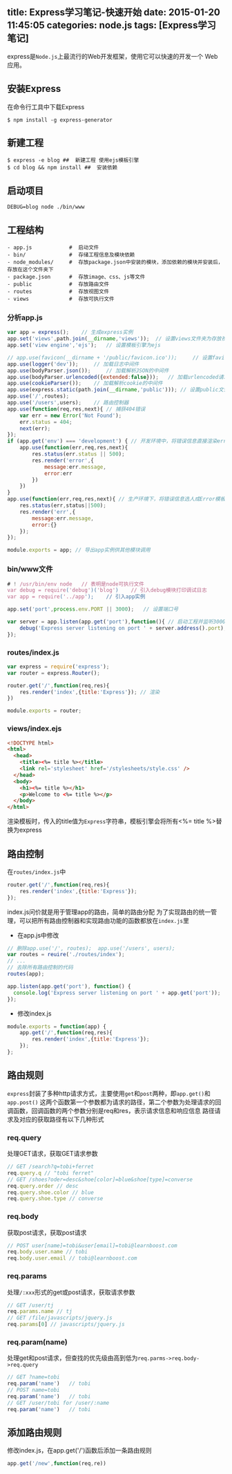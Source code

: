 title: Express学习笔记-快速开始
date: 2015-01-20 11:45:05
categories: node.js
tags: [Express学习笔记]
---
express是`Node.js`上最流行的Web开发框架，使用它可以快速的开发一个 Web 应用。
<!--more-->
## 安装Express
在命令行工具中下载Express
```shell
$ npm install -g express-generator
```
## 新建工程
```shell
$ express -e blog ##  新建工程 使用ejs模板引擎
$ cd blog && npm install ##  安装依赖
```
## 启动项目
```shell
DEBUG=blog node ./bin/www
```
## 工程结构
```
- app.js 			#  启动文件
- bin/				#  存储工程信息及模块依赖
- node_modules/		#  存放package.json中安装的模块，添加依赖的模块并安装后，存放在这个文件夹下
- package.json 		#  存放image、css、js等文件
- public			#  存放路由文件
- routes			#  存放视图文件
- views				#  存放可执行文件
```
### 分析app.js
```js
var app = express();	// 生成express实例
app.set('views',path.join(__dirname,'views'));	// 设置views文件夹为存放视图文件的目录，__dirname为全局变量，存放当前正在执行的脚本所在的目录
app.set('view engine','ejs');	// 设置模板引擎为ejs

// app.use(favicon(__dirname + '/public/favicon.ico')); 	// 设置favicon图标
app.use(logger('dev')); 	// 加载日志中间件
app.use(bodyParser.json()); 	// 加载解析JSON的中间件
app.use(bodyParser.urlencoded({extended:false}));	// 加载urlencoded请求的中间件
app.use(cookieParser());	// 加载解析cookie的中间件
app.use(express.static(path.join(__dirname,'public')));	// 设置public文件夹为静态文件的目录
app.use('/',routes);
app.use('/users',users); 	// 路由控制器
app.use(function(req,res,next){	// 捕获404错误
	var err = new Error('Not Found');
	err.status = 404;
	next(err);
});	
if (app.get('env') === 'development') {	// 开发环境中，将错误信息直接渲染error模板并显示到浏览器
	app.use(function(err,req,res,next){
		res.status(err.status || 500);
		res.render('error',{
			message:err.message,
			error:err
		})
	})
}
app.use(function(err,req,res,next){	// 生产环境下，将错误信息选人成Error模板显示
	res.status(err,status||500);
	res.render('err',{
		message:err.message,
		error:{}
	});
});

module.exports = app; // 导出app实例供其他模块调用
```
### bin/www文件
```js
# ! /usr/bin/env node 	// 表明是node可执行文件
var debug = require('debug')('blog')	// 引入debug模块打印调试日志
var app = require('../app');	// 引入app实例

app.set('port',process.env.PORT || 3000);	// 设置端口号

var server = app.listen(app.get('port'),function(){	// 启动工程并监听3000端口
	debug('Express server listening on port ' + server.address().port);
});
```
### routes/index.js
```js
var express = require('express');
var router = express.Router();

router.get('/',function(req,res){
	res.render('index',{title:'Express'}); // 渲染
})

module.exports = router;
```
### views/index.ejs
```html
<!DOCTYPE html>
<html>
  <head>
    <title><%= title %></title>
    <link rel='stylesheet' href='/stylesheets/style.css' />
  </head>
  <body>
    <h1><%= title %></h1>
    <p>Welcome to <%= title %></p>
  </body>
</html>
```
渲染模板时，传入的title值为`Express`字符串，模板引擎会将所有<%= title %>替换为express

## 路由控制
在`routes/index.js`中
```js
router.get('/',function(req,res){
	res.render('index',{title:'Express'});
});
```
index.js问价就是用于管理app的路由，简单的路由分配
为了实现路由的统一管理，可以把所有路由控制器和实现路由功能的函数都放在`index.js`里
- 在app.js中修改
```js
// 删除app.use('/', routes);  app.use('/users', users);
var routes = reuire('./routes/index');
// ...
// 去除所有路由控制的代码
routes(app);

app.listen(app.get('port'), function() {
  console.log('Express server listening on port ' + app.get('port'));
});
```
- 修改index.js
```js
module.exports = function(app) {
	app.get('/',function(req,res){
		res.render('index',{title:'Express'});
	});
};
```
## 路由规则
`express`封装了多种http请求方式，主要使用`get`和`post`两种，即`app.get()`和`app.post()`
这两个函数第一个参数都为请求的路径，第二个参数为处理请求的回调函数，回调函数的两个参数分别是req和res，表示请求信息和响应信息
路径请求及对应的获取路径有以下几种形式
### req.query
处理GET请求，获取GET请求参数
```js
// GET /search?q=tobi+ferret
req.query.q // "tobi ferret"
// GET /shoes?oder=desc&shoe[color]=blue&shoe[type]=converse
req.query.order // desc
req.query.shoe.color // blue
req.query.shoe.type // converse
```
### req.body
获取post请求，获取post请求
```js
// POST user[name]=tobi&user[email]=tobi@learnboost.com
req.body.user.name // tobi
req.body.user.email // tobi@learnboost.com
```
### req.params
处理`/:xxx`形式的get或post请求，获取请求参数
```js
// GET /user/tj
req.params.name // tj
// GET /file/javascripts/jquery.js
req.params[0] // javascripts/jquery.js
```
### req.param(name)
处理get和post请求，但查找的优先级由高到低为`req.parms->req.body->req.query`
```js
// GET ?name=tobi
req.param('name')	// tobi
// POST name=tobi
req.param('name')	// tobi
// GET /user/tobi for /user/:name
req.param('name') 	// tobi
```
## 添加路由规则
修改index.js，在app.get('/')函数后添加一条路由规则
```js
app.get('/new',function(req,re))
```




















